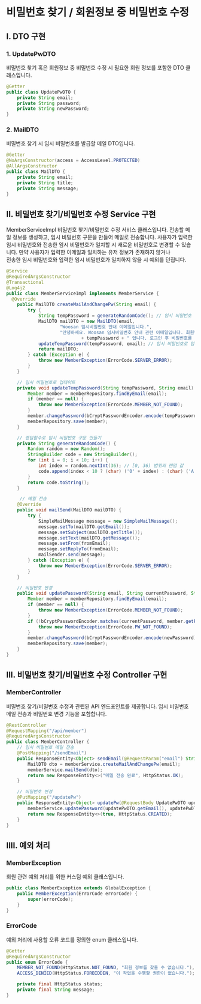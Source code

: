 # 비밀번호 찾기 / 회원정보 중 비밀번호 수정
## I. DTO 구현
### 1. UpdatePwDTO
비밀번호 찾기 혹은 회원정보 중 비밀번호 수정 시 필요한 회원 정보를 포함한 DTO 클래스입니다.

```java
@Getter
public class UpdatePwDTO {
    private String email;
    private String password;
    private String newPassword;
}
```

### 2. MailDTO
비밀번호 찾기 시 임시 비밀번호를 발급할 메일 DTO입니다.

```java
@Getter
@NoArgsConstructor(access = AccessLevel.PROTECTED)
@AllArgsConstructor
public class MailDTO {
    private String email;
    private String title;
    private String message;
}
```

## II. 비밀번호 찾기/비밀번호 수정 Service 구현
MemberServiceImpl
비밀번호 찾기/비밀번호 수정 서비스 클래스입니다.
전송할 메일 정보를 생성하고, 임시 비밀번호 구문을 만들어 메일로 전송합니다.
사용자가 입력한 임시 비밀번호와 전송한 임시 비밀번호가 일치할 시 새로운 비밀번호로 변경할 수 있습니다.
만약 사용자가 입력한 이메일과 일치하는 유저 정보가 존재하지 않거나 <br>
전송한 임시 비밀번호와 입력한 임시 비밀번호가 일치하지 않을 시 예외를 던집니다.

```java
@Service
@RequiredArgsConstructor
@Transactional
@Log4j2
public class MemberServiceImpl implements MemberService {
  @Override
    public MailDTO createMailAndChangePw(String email) {
        try {
            String tempPassword = generateRandomCode(); // 임시 비밀번호 생성
            MailDTO mailDTO = new MailDTO(email,
                    "Woosan 임시비밀번호 안내 이메일입니다.",
                    "안녕하세요. Woosan 임시비밀번호 안내 관련 이메일입니다. 회원님의 임시 비밀번호는 "
                            + tempPassword + " 입니다. 로그인 후 비밀번호를 변경해 주세요.");
            updateTempPassword(tempPassword, email); // 임시 비밀번호로 업데이트
            return mailDTO;
        } catch (Exception e) {
            throw new MemberException(ErrorCode.SERVER_ERROR);
        }
    }

    // 임시 비밀번호로 업데이트
    private void updateTempPassword(String tempPassword, String email) {
        Member member = memberRepository.findByEmail(email);
        if (member == null) {
            throw new MemberException(ErrorCode.MEMBER_NOT_FOUND);
        }
        member.changePassword(bCryptPasswordEncoder.encode(tempPassword));
        memberRepository.save(member);
    }

    // 랜덤함수로 임시 비밀번호 구문 만들기
    private String generateRandomCode() {
        Random random = new Random();
        StringBuilder code = new StringBuilder();
        for (int i = 0; i < 10; i++) {
            int index = random.nextInt(36); // [0, 36) 범위의 랜덤 값
            code.append(index < 10 ? (char) ('0' + index) : (char) ('A' + index - 10));
        }
        return code.toString();
    }

     // 메일 전송
    @Override
    public void mailSend(MailDTO mailDTO) {
        try {
            SimpleMailMessage message = new SimpleMailMessage();
            message.setTo(mailDTO.getEmail());
            message.setSubject(mailDTO.getTitle());
            message.setText(mailDTO.getMessage());
            message.setFrom(fromEmail);
            message.setReplyTo(fromEmail);
            mailSender.send(message);
        } catch (Exception e) {
            throw new MemberException(ErrorCode.SERVER_ERROR);
        }
    }

    // 비밀번호 변경
    public void updatePassword(String email, String currentPassword, String newPassword) {
        Member member = memberRepository.findByEmail(email);
        if (member == null) {
            throw new MemberException(ErrorCode.MEMBER_NOT_FOUND);
        }
        if (!bCryptPasswordEncoder.matches(currentPassword, member.getPassword())) {
            throw new MemberException(ErrorCode.PW_NOT_FOUND);
        }
        member.changePassword(bCryptPasswordEncoder.encode(newPassword));
        memberRepository.save(member);
    }
}
```

## III. 비밀번호 찾기/비밀번호 수정 Controller 구현
### MemberController
비밀번호 찾기/비밀번호 수정과 관련된 API 엔드포인트를 제공합니다.
임시 비밀번호 메일 전송과 비밀번호 변경 기능을 포함합니다.

```java
@RestController
@RequestMapping("/api/member")
@RequiredArgsConstructor
public class MemberController {
    // 임시 비밀번호 메일 전송
    @PostMapping("/sendEmail")
    public ResponseEntity<Object> sendEmail(@RequestParam("email") String email) {
        MailDTO dto = memberService.createMailAndChangePw(email);
        memberService.mailSend(dto);
        return new ResponseEntity<>("메일 전송 완료", HttpStatus.OK);
    }

    // 비밀번호 변경 
    @PutMapping("/updatePw")
    public ResponseEntity<Object> updatePw(@RequestBody UpdatePwDTO updatePwDTO) {
        memberService.updatePassword(updatePwDTO.getEmail(), updatePwDTO.getPassword(), updatePwDTO.getNewPassword());
        return new ResponseEntity<>(true, HttpStatus.CREATED);
    }
}
```

## IIII. 예외 처리
### MemberException
회원 관련 예외 처리를 위한 커스텀 예외 클래스입니다.

```java
public class MemberException extends GlobalException {
    public MemberException(ErrorCode errorCode) {
        super(errorCode);
    }
}
```

### ErrorCode
예외 처리에 사용할 오류 코드를 정의한 enum 클래스입니다.

```java
@Getter
@RequiredArgsConstructor
public enum ErrorCode {
    MEMBER_NOT_FOUND(HttpStatus.NOT_FOUND, "회원 정보를 찾을 수 없습니다."),
    ACCESS_DENIED(HttpStatus.FORBIDDEN, "이 작업을 수행할 권한이 없습니다.");

    private final HttpStatus status;
    private final String message;
}
```
